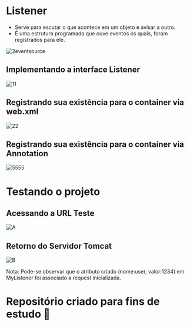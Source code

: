 # Listener

- Serve para escutar o que acontece em um objeto e avisar a outro.
- É uma estrutura programada que ouve eventos os quais, foram registrados para ele. 

![2eventsource](https://user-images.githubusercontent.com/72419533/156897900-582b17a9-036a-4921-9d12-2a578d04a47b.gif)

## Implementando a interface Listener

![11](https://user-images.githubusercontent.com/72419533/156897942-86097eed-d260-4dd7-b788-7d121b9b85ea.png)

## Registrando sua existência para o container via web.xml

![22](https://user-images.githubusercontent.com/72419533/156897960-c264ac5a-a87f-4070-818f-f85f7684d95b.png)

## Registrando sua existência para o container via Annotation

![5555](https://user-images.githubusercontent.com/72419533/156897991-f0396d74-1ad5-4670-8daf-146dd714e384.png)

 # Testando o projeto
 
 ## Acessando a URL Teste
 
 ![A](https://user-images.githubusercontent.com/72419533/156898161-cc16f23f-a039-49cf-bedb-cfb393e73d11.PNG)
 
 ## Retorno do Servidor Tomcat
 
 ![B](https://user-images.githubusercontent.com/72419533/156898173-089c911e-df0d-465d-a388-9c911917f221.PNG)
 
 Nota: Pode-se observar que o atributo criado (nome:user, valor:1234) em MyListener foi associado a request inicializada.


<h1> Repositório criado para fins de estudo 📓 </h1> 
 
 




